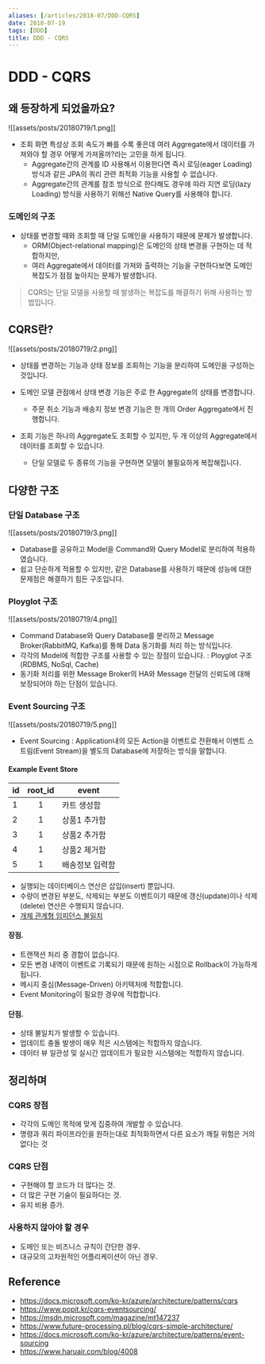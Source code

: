 ```yaml
---
aliases: [/articles/2018-07/DDD-CQRS]
date: 2018-07-19
tags: [DDD]
title: DDD - CQRS
---
```

# DDD - CQRS
## 왜 등장하게 되었을까요?
![[assets/posts/20180719/1.png]]

- 조회 화면 특성상 조회 속도가 빠를 수록 좋은데 여러 Aggregate에서 데이터를 가져와야 할 경우 어떻게 가져올까?라는 고민을 하게 됩니다.
    - Aggregate간의 관계를 ID 사용해서 이용한다면 즉시 로딩(eager Loading) 방식과 같은 JPA의 쿼리 관련 최적화 기능을 사용할 수 없습니다.
    - Aggregate간의 관계를 참조 방식으로 한다해도 경우에 따라 지연 로딩(lazy Loading) 방식을 사용하기 위해선 Native Query를 사용해야 합니다.

### 도메인의 구조
- 상태를 변경할 때와 조회할 때 단일 도메인을 사용하기 때문에 문제가 발생합니다.
    - ORM(Object-relational mapping)은 도메인의 상태 변경을 구현하는 데 적합하지만,
    - 여러 Aggregate에서 데이터를 가져와 출력하는 기능을 구현하다보면 도메인 복잡도가 점점 높아지는 문제가 발생합니다.

> CQRS는 단일 모델을 사용할 때 발생하는 복잡도를 해결하기 위해 사용하는 방법입니다.

## CQRS란?
![[assets/posts/20180719/2.png]]

- 상태를 변경하는 기능과 상태 정보를 조회하는 기능을 분리하여 도메인을 구성하는 것입니다.

- 도메인 모델 관점에서 상태 변경 기능은 주로 한 Aggregate의 상태를 변경합니다.
    - 주문 취소 기능과 배송지 정보 변경 기능은 한 개의 Order Aggregate에서 진행합니다.
- 조회 기능은 하나의 Aggregate도 조회할 수 있지만, 두 개 이상의 Aggregate에서 데이터를 조회할 수 있습니다.
    - 단일 모델로 두 종류의 기능을 구현하면 모델이 불필요하게 복잡해집니다.

## 다양한 구조
### 단일 Database 구조
![[assets/posts/20180719/3.png]]
- Database를 공유하고 Model을 Command와 Query Model로 분리하여 적용하였습니다.
- 쉽고 단순하게 적용할 수 있지만, 같은 Database를 사용하기 때문에 성능에 대한 문제점은 해결하기 힘든 구조입니다.

### Ployglot 구조
![[assets/posts/20180719/4.png]]
- Command Database와 Query Database를 분리하고 Message Broker(RabbitMQ, Kafka)를 통해 Data 동기화를 처리 하는 방식입니다.
- 각각의 Model에 적합한 구조를 사용할 수 있는 장점이 있습니다. : Ployglot 구조(RDBMS, NoSql, Cache)
- 동기화 처리를 위한 Message Broker의 HA와 Message 전달의 신뢰도에 대해 보장되어야 하는 단점이 있습니다.

### Event Sourcing 구조
![[assets/posts/20180719/5.png]]
- Event Sourcing : Application내의 모든 Action을 이벤트로 전환해서 이벤트 스트림(Event Stream)을 별도의 Database에 저장하는 방식을 말합니다.

#### Example Event Store

 id	| root_id | event
---- | :--: | ----
 1 | 1 | 카트 생성함
 2 | 1 | 상품1 추가함
 3 | 1 | 상품2 추가함
 4 | 1 | 상품2 제거함
 5 | 1 | 배송정보 입력함

- 실행되는 데이터베이스 연산은 삽입(insert) 뿐입니다.
- 수량이 변경된 부분도, 삭제되는 부분도 이벤트이기 때문에 갱신(update)이나 삭제(delete) 연산은 수행되지 않습니다.
- [개체 관계형 임피던스 불일치](https://en.wikipedia.org/wiki/Object-relational_impedance_mismatch)

#### 장점.
- 트랜잭션 처리 중 경합이 없습니다.
- 모든 변경 내역이 이벤트로 기록되기 때문에 원하는 시점으로 Rollback이 가능하게 됩니다.
- 메시지 중심(Message-Driven) 아키텍처에 적합합니다.
- Event Monitoring이 필요한 경우에 적합합니다.

#### 단점.
- 상태 불일치가 발생할 수 있습니다.
- 업데이트 충돌 발생이 매우 적은 시스템에는 적합하지 않습니다.
- 데이터 뷰 일관성 및 실시간 업데이트가 필요한 시스템에는 적합하지 않습니다.

## 정리하며
### CQRS 장점
- 각각의 도메인 목적에 맞게 집중하여 개발할 수 있습니다.
- 명령과 쿼리 파이프라인을 원하는대로 최적화하면서 다른 요소가 깨질 위험은 거의 없다는 것

### CQRS 단점
- 구현해야 할 코드가 더 많다는 것.
- 더 많은 구현 기술이 필요하다는 것.
- 유지 비용 증가.

### 사용하지 않아야 할 경우
- 도메인 또는 비즈니스 규칙이 간단한 경우.
- 대규모의 고차원적인 어플리케이션이 아닌 경우.

## Reference
- <https://docs.microsoft.com/ko-kr/azure/architecture/patterns/cqrs>
- <https://www.popit.kr/cqrs-eventsourcing/>
- <https://msdn.microsoft.com/magazine/mt147237>
- <https://www.future-processing.pl/blog/cqrs-simple-architecture/>
- <https://docs.microsoft.com/ko-kr/azure/architecture/patterns/event-sourcing>
- <https://www.haruair.com/blog/4008>
